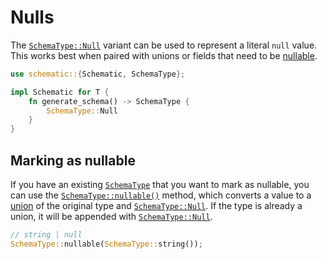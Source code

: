 # Nulls

The [`SchemaType::Null`][null] variant can be used to represent a literal `null` value. This works
best when paired with unions or fields that need to be [nullable](#marking-as-nullable).

```rust
use schematic::{Schematic, SchemaType};

impl Schematic for T {
	fn generate_schema() -> SchemaType {
		SchemaType::Null
	}
}
```

## Marking as nullable

If you have an existing
[`SchemaType`](https://docs.rs/schematic/latest/schematic/enum.SchemaType.html) that you want to
mark as nullable, you can use the
[`SchemaType::nullable()`](https://docs.rs/schematic/latest/schematic/enum.SchemaType.html#method.nullable)
method, which converts a value to a [union](./union.md) of the original type and
[`SchemaType::Null`][null]. If the type is already a union, it will be appended with
[`SchemaType::Null`][null].

```rust
// string | null
SchemaType::nullable(SchemaType::string());
```

[null]: https://docs.rs/schematic/latest/schematic/enum.SchemaType.html#variant.Null
